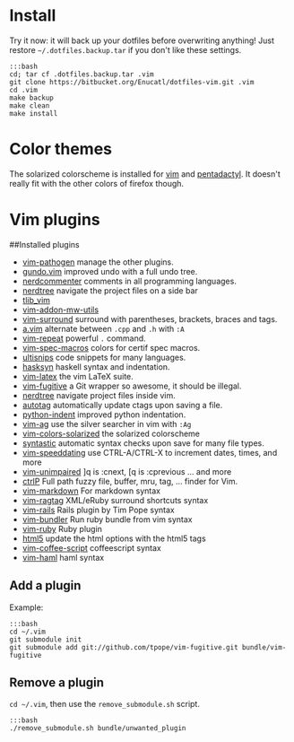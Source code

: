 # Install

Try it now: it will back up your dotfiles before overwriting anything!
Just restore `~/.dotfiles.backup.tar` if you don't like these settings.

    :::bash
    cd; tar cf .dotfiles.backup.tar .vim
    git clone https://bitbucket.org/Enucatl/dotfiles-vim.git .vim
    cd .vim
    make backup  
    make clean
    make install


# Color themes

The solarized colorscheme is installed for
[vim](https://github.com/altercation/vim-colors-solarized) and
[pentadactyl](https://github.com/claytron/pentadactyl-solarized). It doesn't
really fit with the other colors of firefox though.


# Vim plugins
##Installed plugins

- [vim-pathogen](https://github.com/tpope/vim-pathogen) manage the other
  plugins.
- [gundo.vim](https://github.com/sjl/gundo.vim) improved undo with a full
  undo tree.
- [nerdcommenter](https://github.com/scrooloose/nerdcommenter) comments in
  all programming languages.
- [nerdtree](https://github.com/scrooloose/nerdtree) navigate the project
  files on a side bar
- [tlib\_vim](https://github.com/tomtom/tlib_vim)
- [vim-addon-mw-utils](https://github.com/MarcWeber/vim-addon-mw-utils)
- [vim-surround](https://github.com/tpope/vim-surround) surround with
  parentheses, brackets, braces and tags.
- [a.vim](https://github.com/vim-scripts/a.vim) alternate between `.cpp` and
  `.h` with `:A`
- [vim-repeat](https://github.com/tpope/vim-repeat) powerful `.` command.
- [vim-spec-macros](https://bitbucket.org/Enucatl/vim-spec-macros) colors
  for certif spec macros.
- [ultisnips](git://github.com/Enucatl/ultisnips) code snippets for many
  languages.
- [hasksyn](https://github.com/travitch/hasksyn) haskell syntax and
  indentation.
- [vim-latex](git://github.com/Enucatl/vim-latex) the vim LaTeX suite.
- [vim-fugitive](git://github.com/tpope/vim-fugitive) a Git wrapper so
  awesome, it should be illegal.
- [nerdtree](https://github.com/scrooloose/nerdtree) navigate project files
  inside vim.
- [autotag](https://github.com/vim-scripts/AutoTag) automatically update
  ctags upon saving a file.
- [python-indent](https://github.com/gotgenes/vim-yapif) improved python
  indentation.
- [vim-ag](https://github.com/rking/ag.vim) use the silver searcher in vim
  with `:Ag`
- [vim-colors-solarized]() the solarized colorscheme
- [syntastic](https://github.com/scrooloose/syntastic) automatic syntax
  checks upon save for many file types.
- [vim-speeddating](https://github.com/tpope/vim-speeddating) use
  CTRL-A/CTRL-X to increment dates, times, and more
- [vim-unimpaired](https://github.com/tpope/vim-unimpaired) ]q is :cnext, [q
  is :cprevious ... and more
- [ctrlP](http://kien.github.io/ctrlp.vim/) Full path fuzzy file, buffer,
  mru, tag, ... finder for Vim.
- [vim-markdown](http://plasticboy.com/markdown-vim-mode/) For markdown
syntax
- [vim-ragtag](https://github.com/tpope/vim-ragtag) XML/eRuby surround shortcuts
syntax
- [vim-rails](https://github.com/tpope/vim-rails) Rails plugin by Tim Pope
syntax
- [vim-bundler](https://github.com/tpope/vim-bundler) Run ruby bundle from vim
syntax
- [vim-ruby](https://github.com/vim-ruby) Ruby plugin
- [html5](https://github.com/othree/) update the html options with the
html5 tags
- [vim-coffee-script](https://github.com/kchmck/vim-coffee-script)
coffeescript syntax
- [vim-haml](https://github.com/tpope/vim-haml) haml syntax


## Add a plugin
Example:

    :::bash
    cd ~/.vim
    git submodule init
    git submodule add git://github.com/tpope/vim-fugitive.git bundle/vim-fugitive


## Remove a plugin
`cd ~/.vim`, then use the `remove_submodule.sh` script.

    :::bash
    ./remove_submodule.sh bundle/unwanted_plugin

